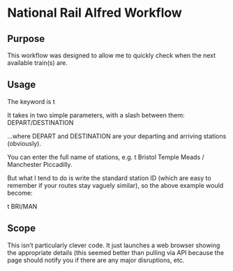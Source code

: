 # National Rail Alfred Workflow

## Purpose
This workflow was designed to allow me to quickly check when the next available train(s) are.


## Usage
The keyword is t

It takes in two simple parameters, with a slash between them:
DEPART/DESTINATION

…where DEPART and DESTINATION are your departing and arriving stations (obviously).

You can enter the full name of stations, e.g. 
t Bristol Temple Meads / Manchester Piccadilly.

But what I tend to do is write the standard station ID (which are easy to remember if your routes stay vaguely similar), so the above example would become:

t BRI/MAN


## Scope
This isn’t particularly clever code. It just launches a web browser showing the appropriate details (this seemed better than pulling via API because the page should notify you if there are any major disruptions, etc.
